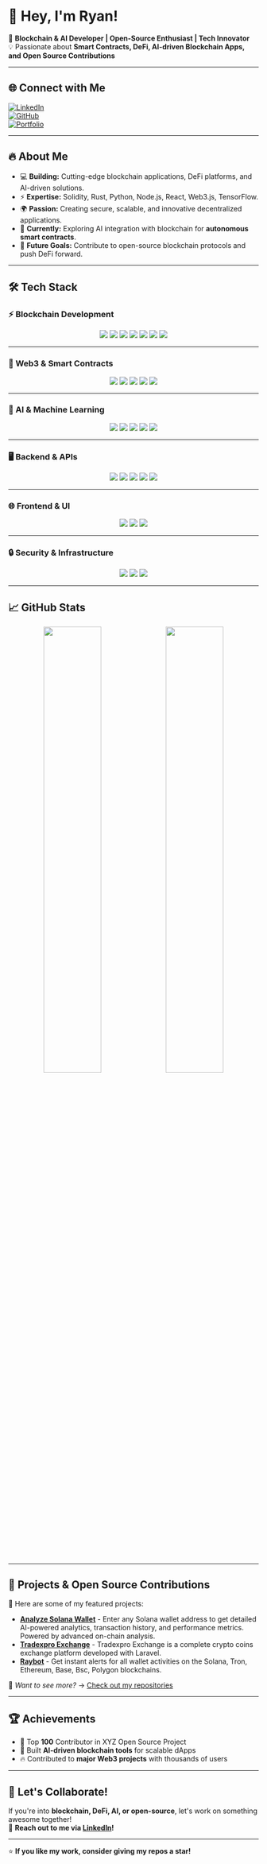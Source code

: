 # 👋 Hey, I'm Ryan! 

🚀 **Blockchain & AI Developer | Open-Source Enthusiast | Tech Innovator**  
💡 Passionate about **Smart Contracts, DeFi, AI-driven Blockchain Apps, and Open Source Contributions**  

---

## 🌐 **Connect with Me**
[![LinkedIn](https://img.shields.io/badge/LinkedIn-0077B5?style=for-the-badge&logo=linkedin&logoColor=white)](https://linkedin.com/in/ryan-christian-antonio-53a2a7154/)  
[![GitHub](https://img.shields.io/badge/GitHub-333?style=for-the-badge&logo=github&logoColor=white)](https://github.com/synaptik69)  
[![Portfolio](https://img.shields.io/badge/Portfolio-%2312100E.svg?style=for-the-badge&logo=firefox&logoColor=white)](https://yourportfolio.com)  

---

## 🔥 **About Me**
- 💻 **Building:** Cutting-edge blockchain applications, DeFi platforms, and AI-driven solutions.  
- ⚡ **Expertise:** Solidity, Rust, Python, Node.js, React, Web3.js, TensorFlow.  
- 🌍 **Passion:** Creating secure, scalable, and innovative decentralized applications.  
- 🎯 **Currently:** Exploring AI integration with blockchain for **autonomous smart contracts**.  
- 🎯 **Future Goals:** Contribute to open-source blockchain protocols and push DeFi forward.  

---

## 🛠 Tech Stack

### ⚡ Blockchain Development  
<p align="center">
  <img src="https://img.shields.io/badge/Solidity-363636?style=for-the-badge&logo=solidity&logoColor=white" />
  <img src="https://img.shields.io/badge/Rust-000000?style=for-the-badge&logo=rust&logoColor=white" />
  <img src="https://img.shields.io/badge/Ethereum-3C3C3D?style=for-the-badge&logo=ethereum&logoColor=white" />
  <img src="https://img.shields.io/badge/Solana-000000?style=for-the-badge&logo=solana&logoColor=white" />
  <img src="https://img.shields.io/badge/BSC-F0B90B?style=for-the-badge&logo=binance&logoColor=white" />
  <img src="https://img.shields.io/badge/Polygon-8247E5?style=for-the-badge&logo=polygon&logoColor=white" />
  <img src="https://img.shields.io/badge/Hyperledger-2F3134?style=for-the-badge&logo=hyperledger&logoColor=white" />
</p>

---

### 📡 Web3 & Smart Contracts  
<p align="center">
  <img src="https://img.shields.io/badge/Web3.js-F16822?style=for-the-badge&logo=javascript&logoColor=white" />
  <img src="https://img.shields.io/badge/Ethers.js-3E4E88?style=for-the-badge&logo=javascript&logoColor=white" />
  <img src="https://img.shields.io/badge/Hardhat-FFD700?style=for-the-badge&logo=hardhat&logoColor=black" />
  <img src="https://img.shields.io/badge/Truffle-5E464D?style=for-the-badge&logo=truffle&logoColor=white" />
  <img src="https://img.shields.io/badge/The%20Graph-6A42C2?style=for-the-badge&logo=the-graph&logoColor=white" />
</p>

---

### 🤖 AI & Machine Learning  
<p align="center">
  <img src="https://img.shields.io/badge/Python-3776AB?style=for-the-badge&logo=python&logoColor=white" />
  <img src="https://img.shields.io/badge/TensorFlow-FF6F00?style=for-the-badge&logo=tensorflow&logoColor=white" />
  <img src="https://img.shields.io/badge/PyTorch-EE4C2C?style=for-the-badge&logo=pytorch&logoColor=white" />
  <img src="https://img.shields.io/badge/OpenAI-412991?style=for-the-badge&logo=openai&logoColor=white" />
  <img src="https://img.shields.io/badge/Hugging%20Face-FFDC62?style=for-the-badge&logo=hugging-face&logoColor=black" />
</p>

---

### 🖥 Backend & APIs  
<p align="center">
  <img src="https://img.shields.io/badge/Node.js-339933?style=for-the-badge&logo=nodedotjs&logoColor=white" />
  <img src="https://img.shields.io/badge/Express.js-000000?style=for-the-badge&logo=express&logoColor=white" />
  <img src="https://img.shields.io/badge/GraphQL-E10098?style=for-the-badge&logo=graphql&logoColor=white" />
  <img src="https://img.shields.io/badge/IPFS-65C2CB?style=for-the-badge&logo=ipfs&logoColor=white" />
  <img src="https://img.shields.io/badge/Firebase-FFCA28?style=for-the-badge&logo=firebase&logoColor=black" />
</p>

---

### 🌐 Frontend & UI  
<p align="center">
  <img src="https://img.shields.io/badge/React-20232A?style=for-the-badge&logo=react&logoColor=61DAFB" />
  <img src="https://img.shields.io/badge/Next.js-000000?style=for-the-badge&logo=next.js&logoColor=white" />
  <img src="https://img.shields.io/badge/Tailwind_CSS-38B2AC?style=for-the-badge&logo=tailwind-css&logoColor=white" />
</p>

---

### 🔒 Security & Infrastructure  
<p align="center">
  <img src="https://img.shields.io/badge/AWS-232F3E?style=for-the-badge&logo=amazon-aws&logoColor=white" />
  <img src="https://img.shields.io/badge/Docker-2496ED?style=for-the-badge&logo=docker&logoColor=white" />
  <img src="https://img.shields.io/badge/Kubernetes-326CE5?style=for-the-badge&logo=kubernetes&logoColor=white" />
</p>

---


## 📈 **GitHub Stats**
<p align="center">
  <img width="48%" src="https://github-readme-stats.vercel.app/api?username=synaptik69&show_icons=true&theme=radical" />
  <img width="48%" src="https://github-readme-streak-stats.herokuapp.com/?user=synaptik69&theme=radical" />
</p>

---

## 🚀 **Projects & Open Source Contributions**
🌟 Here are some of my featured projects:  
- **[Analyze Solana Wallet](https://www.aswa-sol.io/)** - Enter any Solana wallet address to get detailed AI-powered analytics, transaction history, and performance metrics. Powered by advanced on-chain analysis. 
- **[Tradexpro Exchange](https://tradexpro.org/)** - Tradexpro Exchange is a complete crypto coins exchange platform developed with Laravel. 
- **[Raybot](https://www.raybot.app/)** - Get instant alerts for all wallet activities on the Solana, Tron, Ethereum, Base, Bsc, Polygon blockchains. 

📌 *Want to see more?* → [Check out my repositories](https://github.com/synaptik69?tab=repositories)  

---

## 🏆 **Achievements**
- 🥇 Top **100** Contributor in XYZ Open Source Project  
- 🚀 Built **AI-driven blockchain tools** for scalable dApps  
- 🔥 Contributed to **major Web3 projects** with thousands of users  

---

## 💬 **Let's Collaborate!**
If you're into **blockchain, DeFi, AI, or open-source**, let's work on something awesome together!  
📩 **Reach out to me via [LinkedIn](https://linkedin.com/in/ryan-christian-antonio-53a2a7154/)!**  

---

⭐ **If you like my work, consider giving my repos a star!**  
